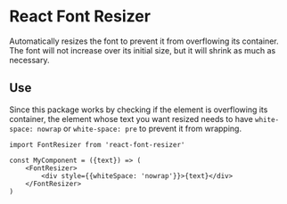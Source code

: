 # React Font Resizer
Automatically resizes the font to prevent it from overflowing its container. The font will not increase over its initial size, but it will shrink as much as necessary.

## Use
Since this package works by checking if the element is overflowing its container, the element whose text you want resized needs to have `white-space: nowrap` or `white-space: pre` to prevent it from wrapping. 

```
import FontResizer from 'react-font-resizer'

const MyComponent = ({text}) => (
    <FontResizer>
        <div style={{whiteSpace: 'nowrap'}}>{text}</div>
    </FontResizer>
)
```